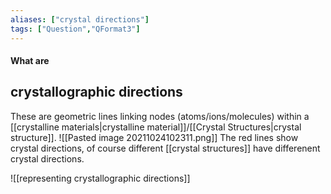 ```yaml
---
aliases: ["crystal directions"]
tags: ["Question","QFormat3"]
---
```


#### What are
## crystallographic directions
These are geometric lines linking nodes (atoms/ions/molecules) within a [[crystalline materials|crystalline material]]/[[Crystal Structures|crystal structure]].
![[Pasted image 20211024102311.png]]
The red lines show crystal directions, of course different [[crystal structures]] have differenent crystal directions.

![[representing crystallographic directions]]
